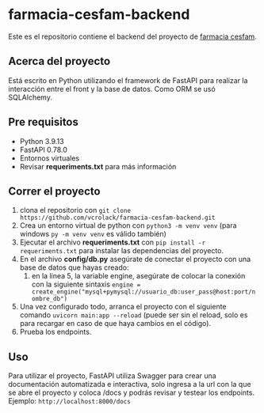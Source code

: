 # farmacia-cesfam-backend
Este es el repositorio contiene el backend del proyecto de [farmacia cesfam](https://github.com/vcrolack/farmacia-cesfam).

## Acerca del proyecto
Está escrito en Python utilizando el framework de FastAPI para realizar la interacción entre el front y la base de datos. Como ORM se usó SQLAlchemy.

## Pre requisitos
* Python 3.9.13
* FastAPI 0.78.0
* Entornos virtuales
* Revisar **requeriments.txt** para más información

## Correr el proyecto
1. clona el repositorio con `git clone https://github.com/vcrolack/farmacia-cesfam-backend.git`
2. Crea un entorno virtual de python con `python3 -m venv venv` (para windows `py -m venv venv` es válido también)
3. Ejecutar el archivo **requeriments.txt** con `pip install -r requeriments.txt` para instalar las dependencias del proyecto.
4. En el archivo **config/db.py** asegúrate de conectar el proyecto con una base de datos que hayas creado:
    1. en la línea 5, la variable engine, asegúrate de colocar la conexión con la siguiente sintaxis
    `engine = create_engine("mysql+pymysql://usuario_db:user_pass@host:port/nombre_db")`
5. Una vez configurado todo, arranca el proyecto con el siguiente comando `uvicorn main:app --reload` (puede ser sin el reload, solo es para recargar en caso de que haya cambios en el código).
6. Prueba los endpoints.

## Uso
Para utilizar el proyecto, FastAPI utiliza Swagger para crear una documentación automatizada e interactiva, solo ingresa a la url con la que se abre el proyecto y coloca /docs y podrás revisar y testear los endpoints. Ejemplo: `http://localhost:8000/docs`
